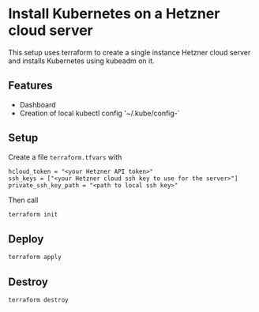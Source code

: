 # Install Kubernetes on a Hetzner cloud server

This setup uses terraform to create a single instance Hetzner cloud server and
installs Kubernetes using kubeadm on it.

## Features

* Dashboard
* Creation of local kubectl config '~/.kube/config-<master ip>`

## Setup

Create a file `terraform.tfvars` with

```text
hcloud_token = "<your Hetzner API token>"
ssh_keys = ["<your Hetzner cloud ssh key to use for the server>"]
private_ssh_key_path = "<path to local ssh key>"
```

Then call 

```bash
terraform init
```

## Deploy

```bash
terraform apply
```

## Destroy

```bash
terraform destroy
```

